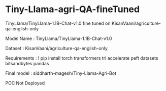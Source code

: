 # Tiny-Llama-agri-QA-fineTuned
TinyLlama/TinyLlama-1.1B-Chat-v1.0 fine tuned on KisanVaani/agriculture-qa-english-only

Model Name : TinyLlama/TinyLlama-1.1B-Chat-v1.0

Dataset : KisanVaani/agriculture-qa-english-only

Requirements : ! pip install torch transformers trl accelerate peft datasets bitsandbytes pandas

Final model : siddharth-magesh/Tiny-Llama-Agri-Bot

POC Not Deployed
